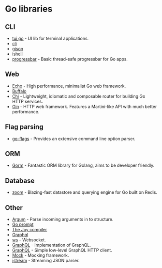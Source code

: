 # Go libraries
## CLI
- [tui go](https://github.com/marcusolsson/tui-go) - UI lib for terminal applications.
- [cli](https://github.com/urfave/cli)
- [gjson](https://github.com/tidwall/gjson)
- [ishell](https://github.com/abiosoft/ishell)
- [progressbar](https://github.com/schollz/progressbar) - Basic thread-safe progressbar for Go apps.

## Web
- [Echo](https://github.com/labstack/echo) - High performance, minimalist Go web framework.
- [Buffalo](https://gobuffalo.io/docs/overview)
- [Chi](https://github.com/go-chi/chi) - Lightweight, idiomatic and composable router for building Go HTTP services.
- [Gin](https://github.com/gin-gonic/gin) - HTTP web framework. Features a Martini-like API with much better performance.

## Flag parsing
- [go-flags](https://github.com/jessevdk/go-flags) - Provides an extensive command line option parser.

## ORM
- [Gorm](https://github.com/jinzhu/gorm) - Fantastic ORM library for Golang, aims to be developer friendly.

## Database
- [zoom](https://github.com/albrow/zoom) - Blazing-fast datastore and querying engine for Go built on Redis.

## Other
- [Argum](https://github.com/sg3des/argum) - Parse incoming arguments in to structure.
- [Go prompt](https://github.com/c-bata/go-prompt)
- [The Joy compiler](https://mat.tm/joy/#faq)
- [Graphql](https://github.com/machinebox/graphql)
- [ws](https://github.com/gobwas/ws) - Websocket.
- [GraphQL](https://github.com/graphql-go/graphql) - Implementation of GraphQL.
- [GraphQL](https://github.com/machinebox/graphql) - Simple low-level GraphQL HTTP client.
- [Mock](https://github.com/golang/mock) - Mocking framework.
- [jstream](https://github.com/bcicen/jstream) - Streaming JSON parser.